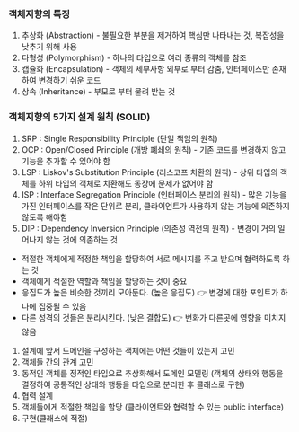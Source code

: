 ### 객체지향의 특징
1. 추상화 (Abstraction) - 불필요한 부분을 제거하여 핵심만 나타내는 것, 복잡성을 낮추기 위해 사용
2. 다형성 (Polymorphism) - 하나의 타입으로 여러 종류의 객체를 참조
3. 캡슐화 (Encapsulation) - 객체의 세부사항 외부로 부터 감춤, 인터페이스만 존재하여 변경하기  쉬운 코드
4. 상속 (Inheritance) - 부모로 부터 물려 받는 것

### 객체지향의 5가지 설계 원칙 (SOLID)
1. SRP : Single Responsibility Principle (단일 책임의 원칙)
2. OCP : Open/Closed Principle (개방 폐쇄의 원칙) - 기존 코드를 변경하지 않고 기능을 추가할 수 있어야 함
3. LSP : Liskov's Substitution Principle (리스코프 치환의 원칙) - 상위 타입의 객체를 하위 타입의 객체로 치환해도 동장에 문제가 없어야 함
4. ISP : Interface Segregation Principle (인터페이스 분리의 원칙) - 많은 기능을 가진 인터페이스를 작은 단위로 분리, 클라이언트가 사용하지 않는 기능에 의존하지 않도록 해야함
5. DIP : Dependency Inversion Principle (의존성 역전의 원칙) - 변경이 거의 일어나지 않는 것에 의존하는 것

* 적절한 객체에게 적정한 책임을 할당하여 서로 메시지를 주고 받으며 협력하도록 하는 것
* 객체에게 적절한 역할과 책임을 할당하는 것이 중요
* 응집도가 높은 비슷한 것끼리 모아둔다. (높은 응집도) 👉 변경에 대한 포인트가 하나에 집중될 수 있음
* 다른 성격의 것들은 분리시킨다. (낮은 결합도) 👉 변화가 다른곳에 영향을 미치지 않음

1. 설계에 앞서 도메인을 구성하는 객체에는 어떤 것들이 있는지 고민
2. 객체들 간의 관계 고민
3. 동적인 객체를 정적인 타입으로 추상화해서 도메인 모델링 (객체의 상태와 행동을 결정하여 공통적인 상태와 행동을 타입으로 분리한 후 클래스로 구현)
4. 협력 설계
5. 객체들에게 적절한 책임을 할당 (클라이언트와 협력할 수 있는 public interface)
6. 구현(클래스에 적절)